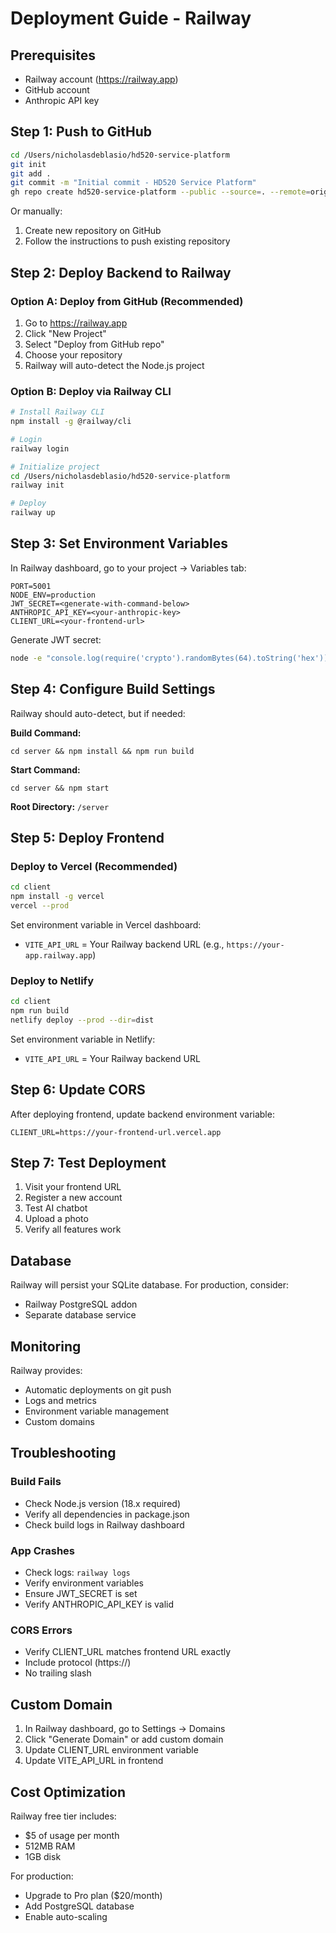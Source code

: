# Deployment Guide - Railway

## Prerequisites

- Railway account (https://railway.app)
- GitHub account
- Anthropic API key

## Step 1: Push to GitHub

```bash
cd /Users/nicholasdeblasio/hd520-service-platform
git init
git add .
git commit -m "Initial commit - HD520 Service Platform"
gh repo create hd520-service-platform --public --source=. --remote=origin --push
```

Or manually:
1. Create new repository on GitHub
2. Follow the instructions to push existing repository

## Step 2: Deploy Backend to Railway

### Option A: Deploy from GitHub (Recommended)

1. Go to https://railway.app
2. Click "New Project"
3. Select "Deploy from GitHub repo"
4. Choose your repository
5. Railway will auto-detect the Node.js project

### Option B: Deploy via Railway CLI

```bash
# Install Railway CLI
npm install -g @railway/cli

# Login
railway login

# Initialize project
cd /Users/nicholasdeblasio/hd520-service-platform
railway init

# Deploy
railway up
```

## Step 3: Set Environment Variables

In Railway dashboard, go to your project → Variables tab:

```
PORT=5001
NODE_ENV=production
JWT_SECRET=<generate-with-command-below>
ANTHROPIC_API_KEY=<your-anthropic-key>
CLIENT_URL=<your-frontend-url>
```

Generate JWT secret:
```bash
node -e "console.log(require('crypto').randomBytes(64).toString('hex'))"
```

## Step 4: Configure Build Settings

Railway should auto-detect, but if needed:

**Build Command:**
```
cd server && npm install && npm run build
```

**Start Command:**
```
cd server && npm start
```

**Root Directory:** `/server`

## Step 5: Deploy Frontend

### Deploy to Vercel (Recommended)

```bash
cd client
npm install -g vercel
vercel --prod
```

Set environment variable in Vercel dashboard:
- `VITE_API_URL` = Your Railway backend URL (e.g., `https://your-app.railway.app`)

### Deploy to Netlify

```bash
cd client
npm run build
netlify deploy --prod --dir=dist
```

Set environment variable in Netlify:
- `VITE_API_URL` = Your Railway backend URL

## Step 6: Update CORS

After deploying frontend, update backend environment variable:

```
CLIENT_URL=https://your-frontend-url.vercel.app
```

## Step 7: Test Deployment

1. Visit your frontend URL
2. Register a new account
3. Test AI chatbot
4. Upload a photo
5. Verify all features work

## Database

Railway will persist your SQLite database. For production, consider:
- Railway PostgreSQL addon
- Separate database service

## Monitoring

Railway provides:
- Automatic deployments on git push
- Logs and metrics
- Environment variable management
- Custom domains

## Troubleshooting

### Build Fails
- Check Node.js version (18.x required)
- Verify all dependencies in package.json
- Check build logs in Railway dashboard

### App Crashes
- Check logs: `railway logs`
- Verify environment variables
- Ensure JWT_SECRET is set
- Verify ANTHROPIC_API_KEY is valid

### CORS Errors
- Verify CLIENT_URL matches frontend URL exactly
- Include protocol (https://)
- No trailing slash

## Custom Domain

1. In Railway dashboard, go to Settings → Domains
2. Click "Generate Domain" or add custom domain
3. Update CLIENT_URL environment variable
4. Update VITE_API_URL in frontend

## Cost Optimization

Railway free tier includes:
- $5 of usage per month
- 512MB RAM
- 1GB disk

For production:
- Upgrade to Pro plan ($20/month)
- Add PostgreSQL database
- Enable auto-scaling

